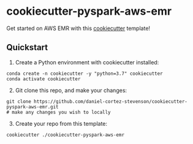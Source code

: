 # cookiecutter-pyspark-aws-emr

Get started on AWS EMR with this [cookiecutter](https://cookiecutter.readthedocs.io/en/1.7.2/usage.html) template!

## Quickstart

1. Create a Python environment with cookiecutter installed:

```
conda create -n cookiecutter -y "python=3.7" cookiecutter
conda activate cookiecutter
```

2. Git clone this repo, and make your changes:

```
git clone https://github.com/daniel-cortez-stevenson/cookiecutter-pyspark-aws-emr.git
# make any changes you wish to locally
```

3. Create your repo from this template:

```
cookiecutter ./cookiecutter-pyspark-aws-emr
```
